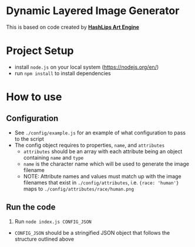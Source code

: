 # Dynamic Layered Image Generator

This is based on code created by [**HashLips Art Engine**](https://github.com/HashLips/hashlips_art_engine)

# Project Setup
- install `node.js` on your local system (https://nodejs.org/en/)
- run `npm install` to install dependencies

# How to use

## Configuration
- See `./config/example.js` for an example of what configuration to pass to the script
- The config object requires to properties, `name`, and `attributes`
  - `attributes` should be an array with each attribute being an object containing `name` and `type`
  - `name` is the character name which will be used to generate the image filename
  - NOTE: Attribute names and values must match up with the image filenames that exist in `./config/attributes`, i.e. `{race: 'human'}` maps to `./config/attributes/race/human.png`

## Run the code
1. Run `node index.js CONFIG_JSON`
  - `CONFIG_JSON` should be a stringified JSON object that follows the structure outlined above 
